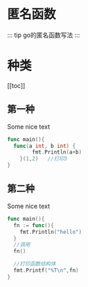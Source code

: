 # 匿名函数

::: tip
go的匿名函数写法
:::

# 种类
[[toc]]

## 第一种
Some nice text

``` go
func main(){
  func(a int, b int) {
		fmt.Println(a+b)
	}(1,2)   //打印3
}
```

## 第二种
Some nice text

``` go
func main(){
  fn := func(){
    fmt.Println("hello")
  }
  //调用
  fn()

  //打印函数结构体
  fmt.Printf("%T\n",fn)
}
```